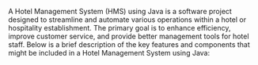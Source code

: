 A Hotel Management System (HMS) using Java is a software project designed to streamline and automate various operations within a hotel or hospitality establishment. The primary goal is to enhance efficiency, improve customer service, and provide better management tools for hotel staff. Below is a brief description of the key features and components that might be included in a Hotel Management System using Java:
